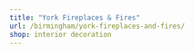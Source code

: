 ```yaml
---
title: "York Fireplaces & Fires"
url: /birmingham/york-fireplaces-and-fires/
shop: interior decoration
---
```

